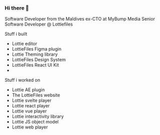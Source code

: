 ### Hi there 👋

Software Developer from the Maldives
ex-CTO at MyBump Media
Senior Software Developer @ Lottiefiles

Stuff i built

- Lottie editor
- LottieFiles Figma plugin
- Lottie Theming library
- LottieFiles Design System
- LottieFiles React UI Kit 
- 
Stuff i worked on 

- Lottie AE plugin
- The LottieFiles website
- Lottie svelte player
- Lottie react player
- Lottie vue player
- Lottie interactivity library
- Lottie JS object model
- Lottie web player
